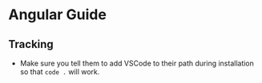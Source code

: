 # Angular Guide


## Tracking

- Make sure you tell them to add VSCode to their path during installation so that `code .` will work.
